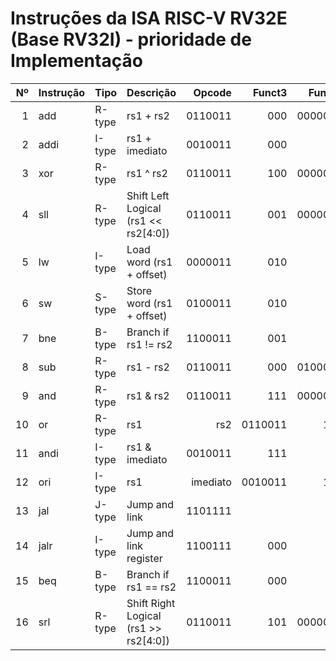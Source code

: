 # Instruções da ISA RISC-V RV32E (Base RV32I) - prioridade de Implementação

|   Nº | Instrução   | Tipo   | Descrição                             |   Opcode |   Funct3 |   Funct7 |
|-----:|:------------|:-------|:--------------------------------------|---------:|---------:|---------:|
|    1 | add         | R-type | rs1 + rs2                             |  0110011 |      000 |  0000000 |
|    2 | addi        | I-type | rs1 + imediato                        |  0010011 |      000 |          |
|    3 | xor         | R-type | rs1 ^ rs2                             |  0110011 |      100 |  0000000 |
|    4 | sll         | R-type | Shift Left Logical (rs1 << rs2[4:0])  |  0110011 |      001 |  0000000 |
|    5 | lw          | I-type | Load word (rs1 + offset)              |  0000011 |      010 |          |
|    6 | sw          | S-type | Store word (rs1 + offset)             |  0100011 |      010 |          |
|    7 | bne         | B-type | Branch if rs1 != rs2                  |  1100011 |      001 |          |
|    8 | sub         | R-type | rs1 - rs2                             |  0110011 |      000 |  0100000 |
|    9 | and         | R-type | rs1 & rs2                             |  0110011 |      111 |  0000000 |
|   10 | or          | R-type | rs1 | rs2                             |  0110011 |      110 |  0000000 |
|   11 | andi        | I-type | rs1 & imediato                        |  0010011 |      111 |          |
|   12 | ori         | I-type | rs1 | imediato                        |  0010011 |      110 |          |
|   13 | jal         | J-type | Jump and link                         |  1101111 |          |          |
|   14 | jalr        | I-type | Jump and link register                |  1100111 |      000 |          |
|   15 | beq         | B-type | Branch if rs1 == rs2                  |  1100011 |      000 |          |
|   16 | srl         | R-type | Shift Right Logical (rs1 >> rs2[4:0]) |  0110011 |      101 |  0000000 |